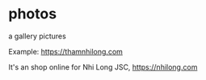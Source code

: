 # photos
a gallery pictures

Example:
  https://thamnhilong.com

It's an shop online for Nhi Long JSC, https://nhilong.com
